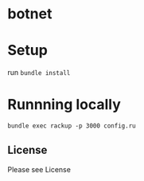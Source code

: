 # botnet

# Setup

run
`bundle install`

# Runnning locally

`bundle exec rackup -p 3000 config.ru`


## License
Please see License
